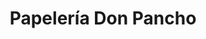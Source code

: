 ---
title: "Papelería Don Pancho"
url: /san-lorenzo-cuauhtenco/papeleria-don-pancho/
shop: material de oficina
---